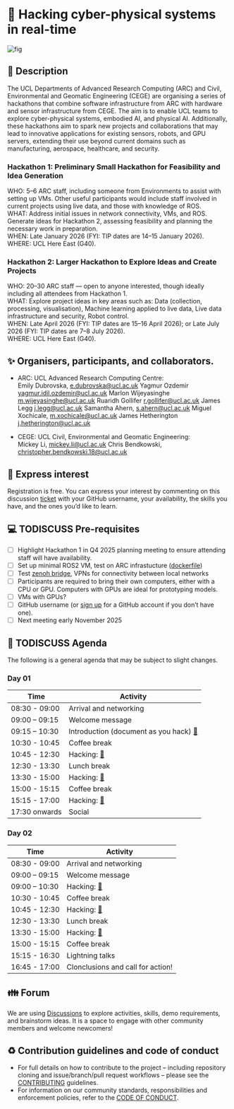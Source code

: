 # :nut_and_bolt: Hacking cyber-physical systems in real-time 

![fig](docs/figures/team-ucl-cps-hackathon-01.svg)

## :scroll: Description
The UCL Departments of Advanced Research Computing (ARC) and Civil, Environmental and Geomatic Engineering (CEGE) are organising a series of hackathons that combine software infrastructure from ARC with hardware and sensor infrastructure from CEGE. 
The aim is to enable UCL teams to explore cyber-physical systems, embodied AI, and physical AI.
Additionally, these hackathons aim to spark new projects and collaborations that may lead to innovative applications for existing sensors, robots, and GPU servers, extending their use beyond current domains such as manufacturing, aerospace, healthcare, and security.

### Hackathon 1: Preliminary Small Hackathon for Feasibility and Idea Generation
WHO: 5–6 ARC staff, including someone from Environments to assist with setting up VMs. Other useful participants would include staff involved in current projects using live data, and those with knowledge of ROS.   
WHAT: Address initial issues in network connectivity, VMs, and ROS. Generate ideas for Hackathon 2, assessing feasibility and planning the necessary work in preparation.    
WHEN: Late January 2026 (FYI: TIP dates are 14–15 January 2026).   
WHERE: UCL Here East (G40).    

### Hackathon 2: Larger Hackathon to Explore Ideas and Create Projects 
WHO: 20–30 ARC staff — open to anyone interested, though ideally including all attendees from Hackathon 1.    
WHAT: Explore project ideas in key areas such as:  Data (collection, processing, visualisation), Machine learning applied to live data, Live data infrastructure and security, Robot control.    
WHEN: Late April 2026 (FYI: TIP dates are 15–16 April 2026); or Late July 2026 (FYI: TIP dates are 7–8 July 2026).    
WHERE: UCL Here East (G40).     

## :sparkles: Organisers, participants, and collaborators.

* ARC: UCL Advanced Research Computing Centre:    
Emily Dubrovska, e.dubrovska@ucl.ac.uk
Yagmur Ozdemir <yagmur.idil.ozdemir@ucl.ac.uk> 
Marlon Wijeyasinghe <m.wijeyasinghe@ucl.ac.uk>
Ruaridh Gollifer <r.gollifer@ucl.ac.uk>
James Legg <j.legg@ucl.ac.uk> 
Samantha Ahern, <s.ahern@ucl.ac.uk> 
Miguel Xochicale, <m.xochicale@ucl.ac.uk>
James Hetherington <j.hetherington@ucl.ac.uk>

* CEGE: UCL Civil, Environmental and Geomatic Engineering:    
Mickey Li, <mickey.li@ucl.ac.uk>
Chris Bendkowski,  <christopher.bendkowski.18@ucl.ac.uk>


## :school: Express interest
Registration is free. 
You can express your interest by commenting on this discussion [ticket](https://github.com/UCL-CyberPhysicalSystems/hackathon-01/discussions/categories/express-of-interest) with your GitHub username, your availability, the skills you have, and the ones you’d like to learn.

## :computer: TODISCUSS Pre-requisites 
* [ ] Highlight Hackathon 1 in Q4 2025 planning meeting to ensure attending staff will have availability. 
* [ ] Set up minimal ROS2 VM, test on ARC infrastucture ([dockerfile](https://github.com/mxochicale/nvidia-open-source-robot-lab/blob/main/Dockerfile))
* [ ] Test [zenoh bridge](https://github.com/eclipse-zenoh/zenoh-plugin-ros2dds), VPNs for connectivity between local networks 
* [ ] Participants are required to bring their own computers, either with a CPU or GPU. Computers with GPUs are ideal for prototyping models.
* [ ] VMs with GPUs? 
* [ ] GitHub username (or [sign up](https://docs.github.com/en/get-started/signing-up-for-github/signing-up-for-a-new-github-account) for a GitHub account if you don’t have one).
* [ ] Next meeting early November 2025 

## :date: TODISCUSS Agenda
The following is a general agenda that may be subject to slight changes.

### Day 01
| Time  | Activity  | 
| --- |--- |
| 08:30 - 09:00 | Arrival and networking | 
| 09:00 – 09:15 | Welcome message | 
| 09:15 – 10:30 | Introduction (document as you hack) [:link:](day01.md) |
| 10:30 - 10:45 | Coffee break | 
| 10:45 - 12:30 | Hacking:  [:link:](day01.md) |
| 12:30 - 13:30 | Lunch break | 
| 13:30 - 15:00 | Hacking: [:link:](day01.md) |
| 15:00 - 15:15 | Coffee break | 
| 15:15 - 17:00 | Hacking:  [:link:](day01.md)  | 
| 17:30 onwards | Social |

### Day 02
| Time  | Activity  | 
| --- |--- |
| 08:30 - 09:00 | Arrival and networking | 
| 09:00 – 09:15 | Welcome message | 
| 09:00 – 10:30 | Hacking: [:link:](day02.md) |
| 10:30 - 10:45 | Coffee break | 
| 10:45 - 12:30 | Hacking: [:link:](day02.md) |
| 12:30 - 13:30 | Lunch break | 
| 13:30 - 15:00 | Hacking: [:link:](day02.md) |
| 15:00 - 15:15 | Coffee break | 
| 15:15 - 16:30 | Lightning talks  | 
| 16:45 - 17:00 | Clonclusions and call for action! |


## :family: Forum
We are using [Discussions](https://github.com/UCL-CyberPhysicalSystems/hackathon-01/discussions) to explore activities, skills, demo requirements, and brainstorm ideas. 
It is a space to engage with other community members and welcome newcomers!


## :recycle: Contribution guidelines and code of conduct
* For full details on how to contribute to the project – including repository cloning and issue/branch/pull request workflows – please see the [CONTRIBUTING](https://github.com/UCL-CyberPhysicalSystems/hackathon-01/blob/main/CONTRIBUTING.md) guidelines.
* For information on our community standards, responsibilities and enforcement policies, refer to the [CODE OF CONDUCT](https://github.com/UCL-CyberPhysicalSystems/hackathon-01/blob/main/CODE_OF_CONDUCT.md).

